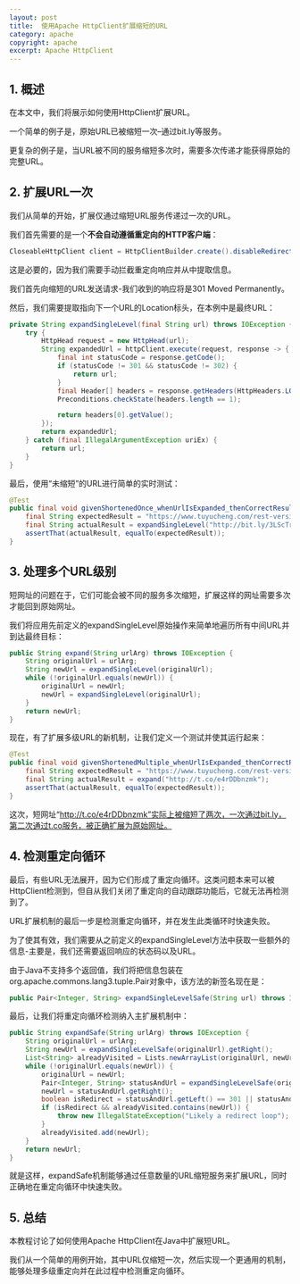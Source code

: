 ```yaml
---
layout: post
title:  使用Apache HttpClient扩展缩短的URL
category: apache
copyright: apache
excerpt: Apache HttpClient
---
```


## 1. 概述

在本文中，我们将展示如何使用HttpClient扩展URL。

一个简单的例子是，原始URL已被缩短一次–通过bit.ly等服务。

更复杂的例子是，当URL被不同的服务缩短多次时，需要多次传递才能获得原始的完整URL。

## 2. 扩展URL一次

我们从简单的开始，扩展仅通过缩短URL服务传递过一次的URL。

我们首先需要的是一个**不会自动遵循重定向的HTTP客户端**：

```java
CloseableHttpClient client = HttpClientBuilder.create().disableRedirectHandling().build();
```

这是必要的，因为我们需要手动拦截重定向响应并从中提取信息。

我们首先向缩短的URL发送请求-我们收到的响应将是301 Moved Permanently。

然后，我们需要提取指向下一个URL的Location标头，在本例中是最终URL：

```java
private String expandSingleLevel(final String url) throws IOException {
    try {
        HttpHead request = new HttpHead(url);
        String expandedUrl = httpClient.execute(request, response -> {
            final int statusCode = response.getCode();
            if (statusCode != 301 && statusCode != 302) {
                return url;
            }
            final Header[] headers = response.getHeaders(HttpHeaders.LOCATION);
            Preconditions.checkState(headers.length == 1);

            return headers[0].getValue();
        });
        return expandedUrl;
    } catch (final IllegalArgumentException uriEx) {
        return url;
    }
}
```

最后，使用“未缩短”的URL进行简单的实时测试：

```java
@Test
public final void givenShortenedOnce_whenUrlIsExpanded_thenCorrectResult() throws IOException {
    final String expectedResult = "https://www.tuyucheng.com/rest-versioning";
    final String actualResult = expandSingleLevel("http://bit.ly/3LScTri");
    assertThat(actualResult, equalTo(expectedResult));
}
```

## 3. 处理多个URL级别

短网址的问题在于，它们可能会被不同的服务多次缩短，扩展这样的网址需要多次才能回到原始网址。

我们将应用先前定义的expandSingleLevel原始操作来简单地遍历所有中间URL并到达最终目标：

```java
public String expand(String urlArg) throws IOException {
    String originalUrl = urlArg;
    String newUrl = expandSingleLevel(originalUrl);
    while (!originalUrl.equals(newUrl)) {
        originalUrl = newUrl;
        newUrl = expandSingleLevel(originalUrl);
    }
    return newUrl;
}
```

现在，有了扩展多级URL的新机制，让我们定义一个测试并使其运行起来：

```java
@Test
public final void givenShortenedMultiple_whenUrlIsExpanded_thenCorrectResult() throws IOException {
    final String expectedResult = "https://www.tuyucheng.com/rest-versioning";
    final String actualResult = expand("http://t.co/e4rDDbnzmk");
    assertThat(actualResult, equalTo(expectedResult));
}
```

这次，短网址“http://t.co/e4rDDbnzmk”实际上被缩短了两次，一次通过bit.ly，第二次通过t.co服务，被正确扩展为原始网址。

## 4. 检测重定向循环

最后，有些URL无法展开，因为它们形成了重定向循环。这类问题本来可以被HttpClient检测到，但自从我们关闭了重定向的自动跟踪功能后，它就无法再检测到了。

URL扩展机制的最后一步是检测重定向循环，并在发生此类循环时快速失败。

为了使其有效，我们需要从之前定义的expandSingleLevel方法中获取一些额外的信息-主要是，我们还需要返回响应的状态码以及URL。

由于Java不支持多个返回值，我们将把信息包装在org.apache.commons.lang3.tuple.Pair对象中，该方法的新签名现在是：

```java
public Pair<Integer, String> expandSingleLevelSafe(String url) throws IOException {}
```

最后，让我们将重定向循环检测纳入主扩展机制中：

```java
public String expandSafe(String urlArg) throws IOException {
    String originalUrl = urlArg;
    String newUrl = expandSingleLevelSafe(originalUrl).getRight();
    List<String> alreadyVisited = Lists.newArrayList(originalUrl, newUrl);
    while (!originalUrl.equals(newUrl)) {
        originalUrl = newUrl;
        Pair<Integer, String> statusAndUrl = expandSingleLevelSafe(originalUrl);
        newUrl = statusAndUrl.getRight();
        boolean isRedirect = statusAndUrl.getLeft() == 301 || statusAndUrl.getLeft() == 302;
        if (isRedirect && alreadyVisited.contains(newUrl)) {
            throw new IllegalStateException("Likely a redirect loop");
        }
        alreadyVisited.add(newUrl);
    }
    return newUrl;
}
```

就是这样，expandSafe机制能够通过任意数量的URL缩短服务来扩展URL，同时正确地在重定向循环中快速失败。

## 5. 总结

本教程讨论了如何使用Apache HttpClient在Java中扩展短URL。

我们从一个简单的用例开始，其中URL仅缩短一次，然后实现一个更通用的机制，能够处理多级重定向并在此过程中检测重定向循环。